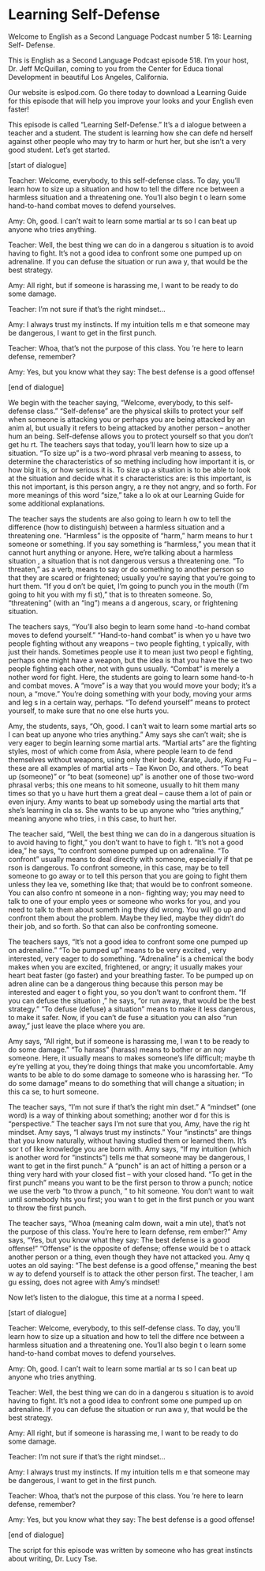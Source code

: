 # Learning Self-Defense

Welcome to English as a Second Language Podcast number 5 18: Learning Self- Defense.

This is English as a Second Language Podcast episode 518.  I’m your host, Dr. Jeff McQuillan, coming to you from the Center for Educa tional Development in beautiful Los Angeles, California.

Our website is eslpod.com.  Go there today to download a  Learning Guide for this episode that will help you improve your looks and your  English even faster!

This episode is called “Learning Self-Defense.”  It’s a d ialogue between a teacher and a student.  The student is learning how she can defe nd herself against other people who may try to harm or hurt her, but she isn’t  a very good student.  Let’s get started.

[start of dialogue]

Teacher:  Welcome, everybody, to this self-defense class.  To day, you’ll learn how to size up a situation and how to tell the differe nce between a harmless situation and a threatening one.  You’ll also begin t o learn some hand-to-hand combat moves to defend yourselves.

Amy:  Oh, good.  I can’t wait to learn some martial ar ts so I can beat up anyone who tries anything.

Teacher:  Well, the best thing we can do in a dangerou s situation is to avoid having to fight.  It’s not a good idea to confront some one pumped up on adrenaline.  If you can defuse the situation or run awa y, that would be the best strategy.

Amy:  All right, but if someone is harassing me, I want to be ready to do some damage.

Teacher:  I’m not sure if that’s the right mindset…

Amy:  I always trust my instincts.  If my intuition tells m e that someone may be dangerous, I want to get in the first punch.

Teacher:  Whoa, that’s not the purpose of this class.  You ’re here to learn defense, remember?

 Amy:  Yes, but you know what they say: The best defense is a  good offense!

[end of dialogue]

We begin with the teacher saying, “Welcome, everybody, to this self-defense class.”  “Self-defense” are the physical skills to protect your self when someone is attacking you or perhaps you are being attacked by an anim al, but usually it refers to being attacked by another person – another hum an being.  Self-defense allows you to protect yourself so that you don’t get hu rt.  The teachers says that today, you’ll learn how to size up a situation.  “To size up” is a two-word phrasal verb meaning to assess, to determine the characteristics of so mething including how important it is, or how big it is, or how serious it is.  To size up a situation is to be able to look at the situation and decide what it s characteristics are: is this important, is this not important, is this person angry, a re they not angry, and so forth.  For more meanings of this word “size,” take a lo ok at our Learning Guide for some additional explanations.

The teacher says the students are also going to learn h ow to tell the difference (how to distinguish) between a harmless situation and a threatening one. “Harmless” is the opposite of “harm,” harm means to hur t someone or something. If you say something is “harmless,” you mean that it cannot hurt anything or anyone.  Here, we’re talking about a harmless situation , a situation that is not dangerous versus a threatening one.  “To threaten,” as  a verb, means to say or do something to another person so that they are scared or  frightened; usually you’re saying that you’re going to hurt them.  “If you d on’t be quiet, I’m going to punch you in the mouth (I’m going to hit you with my fi st),” that is to threaten someone.  So, “threatening” (with an “ing”) means a d angerous, scary, or frightening situation.

The teachers says, “You’ll also begin to learn some hand -to-hand combat moves to defend yourself.”  “Hand-to-hand combat” is when yo u have two people fighting without any weapons – two people fighting, t ypically, with just their hands.  Sometimes people use it to mean just two peopl e fighting, perhaps one might have a weapon, but the idea is that you have the se two people fighting each other, not with guns usually.  “Combat” is merely a nother word for fight. Here, the students are going to learn some hand-to-h and combat moves.  A “move” is a way that you would move your body; it’s a noun,  a “move.”  You’re doing something with your body, moving your arms and leg s in a certain way, perhaps.  “To defend yourself” means to protect yourself, to make sure that no one else hurts you.

 Amy, the students, says, “Oh, good.  I can’t wait to learn  some martial arts so I can beat up anyone who tries anything.”  Amy says she can’t wait; she is very eager to begin learning some martial arts.  “Martial arts” are the fighting styles, most of which come from Asia, where people learn to de fend themselves without weapons, using only their body.  Karate, Judo, Kung Fu –  these are all examples of martial arts – Tae Kwon Do, and others.  “To beat up (someone)” or “to beat (someone) up” is another one of those two-word phrasal verbs; this one means to hit someone, usually to hit them many times so that yo u have hurt them a great deal – cause them a lot of pain or even injury.  Amy wants to beat up somebody using the martial arts that she’s learning in cla ss.  She wants to be up anyone who “tries anything,” meaning anyone who tries, i n this case, to hurt her.

The teacher said, “Well, the best thing we can do in  a dangerous situation is to avoid having to fight,” you don’t want to have to figh t.  “It’s not a good idea,” he says, “to confront someone pumped up on adrenaline.  “To  confront” usually means to deal directly with someone, especially if that pe rson is dangerous.  To confront someone, in this case, may be to tell someone to  go away or to tell this person that you are going to fight them unless they lea ve, something like that; that would be to confront someone.  You can also confro nt someone in a non- fighting way; you may need to talk to one of your emplo yees or someone who works for you, and you need to talk to them about someth ing they did wrong. You will go up and confront them about the problem.  Maybe they lied, maybe they didn’t do their job, and so forth.  So that can also be confronting someone.

The teachers says, “It’s not a good idea to confront some one pumped up on adrenaline.”  “To be pumped up” means to be very excited , very interested, very eager to do something.  “Adrenaline” is a chemical the body makes when you are excited, frightened, or angry; it usually makes your heart beat faster (go faster) and your breathing faster.  To be pumped up on adren aline can be a dangerous thing because this person may be interested and eager t o fight you, so you don’t want to confront them.  “If you can defuse the situation ,” he says, “or run away, that would be the best strategy.”  “To defuse (defuse) a  situation” means to make it less dangerous, to make it safer.  Now, if you can’t de fuse a situation you can also “run away,” just leave the place where you are.

Amy says, “All right, but if someone is harassing me, I wan t to be ready to do some damage.”  “To harass” (harass) means to bother or an noy someone.  Here, it usually means to makes someone’s life difficult; maybe th ey’re yelling at you, they’re doing things that make you uncomfortable.  Amy wants to be able to do some damage to someone who is harassing her.  “To do some  damage” means to do something that will change a situation; in this ca se, to hurt someone.

 The teacher says, “I’m not sure if that’s the right min dset.”  A “mindset” (one word) is a way of thinking about something; another wor d for this is “perspective.” The teacher says I’m not sure that you, Amy, have the rig ht mindset.  Amy says, “I always trust my instincts.”  Your “instincts” are things that you know naturally, without having studied them or learned them.  It’s sor t of like knowledge you are born with.  Amy says, “If my intuition (which is another word for “instincts”) tells me that someone may be dangerous, I want to get in the first punch.”  A “punch” is an act of hitting a person or a thing very hard with your closed fist – with your closed hand.  “To get in the first punch” means you want  to be the first person to throw a punch; notice we use the verb “to throw a punch, ” to hit someone.  You don’t want to wait until somebody hits you first; you wan t to get in the first punch or you want to throw the first punch.

The teacher says, “Whoa (meaning calm down, wait a min ute), that’s not the purpose of this class.  You’re here to learn defense, rem ember?”  Amy says, “Yes, but you know what they say: The best defense is a good  offense!” “Offense” is the opposite of defense; offense would be t o attack another person or a thing, even though they have not attacked you.  Amy q uotes an old saying: “The best defense is a good offense,” meaning the best w ay to defend yourself is to attack the other person first.  The teacher, I am gu essing, does not agree with Amy’s mindset!

Now let’s listen to the dialogue, this time at a norma l speed.

[start of dialogue]

Teacher:  Welcome, everybody, to this self-defense class.  To day, you’ll learn how to size up a situation and how to tell the differe nce between a harmless situation and a threatening one.  You’ll also begin t o learn some hand-to-hand combat moves to defend yourselves.

Amy:  Oh, good.  I can’t wait to learn some martial ar ts so I can beat up anyone who tries anything.

Teacher:  Well, the best thing we can do in a dangerou s situation is to avoid having to fight.  It’s not a good idea to confront some one pumped up on adrenaline.  If you can defuse the situation or run awa y, that would be the best strategy.

Amy:  All right, but if someone is harassing me, I want to be ready to do some damage.

 Teacher:  I’m not sure if that’s the right mindset…

Amy:  I always trust my instincts.  If my intuition tells m e that someone may be dangerous, I want to get in the first punch.

Teacher:  Whoa, that’s not the purpose of this class.  You ’re here to learn defense, remember?

Amy:  Yes, but you know what they say: The best defense is a  good offense!

[end of dialogue]

The script for this episode was written by someone who has great instincts about writing, Dr. Lucy Tse.





